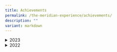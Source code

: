 ```yaml
---
title: Achievements
permalink: /the-meridian-experience/achievements/
description: ""
variant: markdown
---
```

<details>
  <summary>2023</summary>
	<p>test</p>
	<p>test2</p>
	<br>
</details>
<details>
  <summary>2022</summary>
	<h4>CCA - Performing &amp; Visual Arts</h4>
	<h5>Guzheng</h5>
	      <img src="/images/The%20Meridian%20Experience/Achievements/Guzheng__1_July_.jpg" style="width:450px;height:250px;float:center">
	<p align="justify">We are so proud of you, Team Meridian Guzheng! Months of hard work and effort have paid off, and we totally love the melodious performance that touched and moved us greatly.  
Awesome teamwork children! A big thank you to our dedicated teachers and coach, as well as our parents who supported and cheered the team on. Well done everyone!</p>
	<br>
	
</details>

